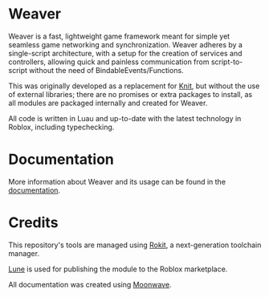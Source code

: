 # Weaver

Weaver is a fast, lightweight game framework meant for simple yet seamless game networking and synchronization. Weaver adheres by a single-script architecture, with a setup for the creation of services and controllers, allowing quick and painless communication from script-to-script without the need of BindableEvents/Functions.

This was originally developed as a replacement for [Knit](https://github.com/Sleitnick/Knit), but without the use of external libraries; there are no promises or extra packages to install, as all modules are packaged internally and created for Weaver.

All code is written in Luau and up-to-date with the latest technology in Roblox, including typechecking.

# Documentation

More information about Weaver and its usage can be found in the [documentation](https://paracosm-daemon.github.io/Weaver/).

# Credits

This repository's tools are managed using [Rokit](https://github.com/rojo-rbx/rokit), a next-generation toolchain manager.

[Lune](https://github.com/lune-org/lune) is used for publishing the module to the Roblox marketplace.

All documentation was created using [Moonwave](https://github.com/evaera/moonwave).
